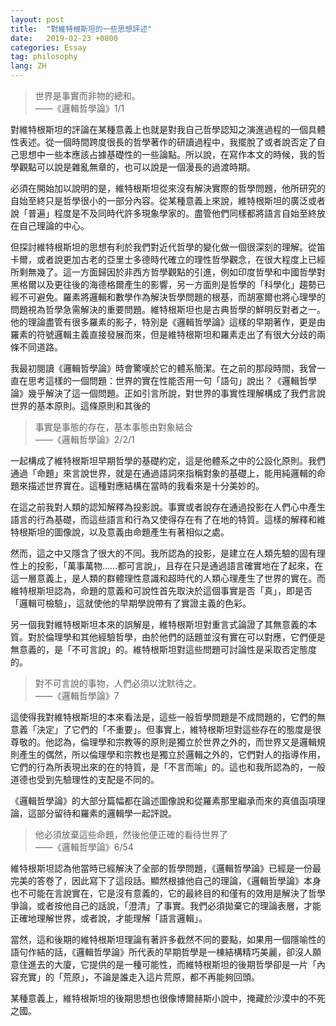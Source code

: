 ```yaml
---
layout: post
title:  "對維特根斯坦的一些思想評述"
date:   2019-02-23 +0800
categories: Essay
tag: philosophy
lang: ZH
---
```


> 世界是事實而非物的總和。<br>
> ——《邏輯哲學論》1/1

對維特根斯坦的評論在某種意義上也就是對我自己哲學認知之演進過程的一個具體性表述。從一個時間跨度很長的哲學著作的研讀過程中，我擺脫了或者說否定了自己思想中一些本應該占據基礎性的一些論點。所以說，在寫作本文的時候，我的哲學觀點可以說是雜亂無章的，也可以說是一個漫長的過渡時期。

必須在開始加以說明的是，維特根斯坦從來沒有解決實際的哲學問題，他所研究的自始至終只是哲學很小的一部分內容。從某種意義上來說，維特根斯坦的廣泛或者說「普遍」程度是不及同時代許多現象學家的。盡管他們同樣都將語言自始至終放在自己理論的中心。

但探討維特根斯坦的思想有利於我們對近代哲學的變化做一個很深刻的理解。從笛卡爾，或者說更加古老的亞里士多德時代確立的理性哲學觀念，在很大程度上已經所剩無幾了。這一方面歸因於非西方哲學觀點的引進，例如印度哲學和中國哲學對黑格爾以及更往後的海德格爾產生的影響，另一方面則是哲學的「科學化」趨勢已經不可避免。羅素將邏輯和數學作為解決哲學問題的根基，而胡塞爾也將心理學的問題視為哲學急需解決的重要問題。維特根斯坦也是古典哲學的鮮明反對者之一。他的理論盡管有很多羅素的影子，特別是《邏輯哲學論》這樣的早期著作，更是由羅素的符號邏輯主義直接發展而來，但是維特根斯坦和羅素走出了有很大分歧的兩條不同道路。

我最初閱讀《邏輯哲學論》時會驚嘆於它的體系簡潔。在之前的那段時間，我曾一直在思考這樣的一個問題：世界的實在性能否用一句「語句」說出？《邏輯哲學論》幾乎解決了這一個問題。正如引言所說，對世界的事實性理解構成了我們言說世界的基本原則。這條原則和其後的

> 事實是事態的存在，基本事態由對象結合<br>
> ——《邏輯哲學論》2/2/1

一起構成了維特根斯坦早期哲學的基礎約定，這是他體系之中的公設化原則。我們通過「命題」來言說世界，就是在通過語詞來指稱對象的基礎上，能用純邏輯的命題來描述世界實在。這種對應結構在當時的我看來是十分美妙的。

在這之前我對人類的認知解釋為投影說。事實或者說存在通過投影在人們心中產生語言的行為基礎，而這些語言和行為又使得存在有了在地的特質。這樣的解釋和維特根斯坦的圖像說，以及意義由命題產生有著相似之處。

然而，這之中又隱含了很大的不同。我所認為的投影，是建立在人類先驗的固有理性上的投影，「萬事萬物……都可言說」，且存在只是通過語言確實地在了起來，在這一層意義上，是人類的群體理性意識和超時代的人類心理產生了世界的實在。而維特根斯坦認為，命題的意義和可說性首先取決於這個事實是否「真」，即是否「邏輯可檢驗」，這就使他的早期學說帶有了實證主義的色彩。

另一個我對維特根斯坦本來的誤解是，維特根斯坦對重言式論證了其無意義的本質。對於倫理學和其他經驗哲學，由於他們的話題並沒有實在可以對應，它們便是無意義的，是「不可言說」的。維特根斯坦對這些問題可討論性是采取否定態度的。

> 對不可言說的事物，人們必須以沈默待之。<br>
> ——《邏輯哲學論》7

這使得我對維特根斯坦的本來看法是，這些一般哲學問題是不成問題的，它們的無意義「決定」了它們的「不重要」。但事實上，維特根斯坦對這些存在的態度是很尊敬的。他認為，倫理學和宗教等的原則是獨立於世界之外的，而世界又是邏輯規則產生的偶然，所以倫理學和宗教也是獨立於邏輯之外的，它們對人的指導作用，它們的行為所表現出來的在的特質，是「不言而喻」的。這也和我所認為的，一般道德也受到先驗理性的支配是不同的。

《邏輯哲學論》的大部分篇幅都在論述圖像說和從羅素那里繼承而來的真值函項理論，這部分留待和羅素的邏輯學一起評說。

> 他必須放棄這些命題，然後他便正確的看待世界了<br>
> ——《邏輯哲學論》6/54

維特根斯坦認為他當時已經解決了全部的哲學問題，《邏輯哲學論》已經是一份最完美的答卷了，因此寫下了這段話。顯然根據他自己的理論，《邏輯哲學論》本身也不可能在言說實在，它是沒有意義的，它的最終目的和僅有的效用是解決了哲學爭論，或者按他自己的話說，「澄清」了事實。我們必須拋棄它的理論表層，才能正確地理解世界，或者說，才能理解「語言邏輯」。

當然，這和後期的維特根斯坦理論有著許多截然不同的要點，如果用一個隱喻性的語句作結的話，《邏輯哲學論》所代表的早期哲學是一棟結構精巧美麗，卻沒人願意住進去的大廈，它提供的是一種可能性，而維特根斯坦的後期哲學卻是一片「內容充實」的「荒原」，不論是誰走入這片荒原，都不再能夠回頭。

某種意義上，維特根斯坦的後期思想也很像博爾赫斯小說中，掩藏於沙漠中的不死之國。